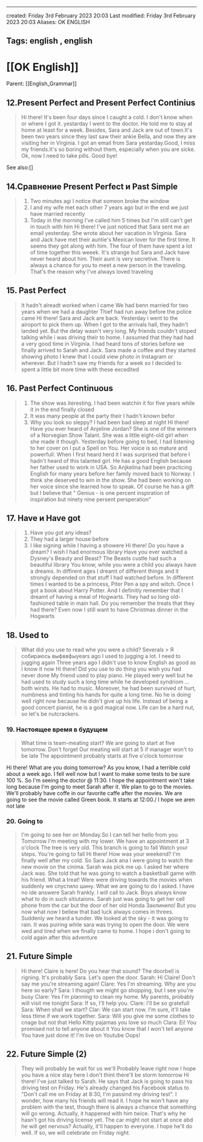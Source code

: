 

---
created: Friday 3rd February 2023 20:03
Last modified: Friday 3rd February 2023 20:03
Aliases: OK ENGLISH

Tags: english ,  english
---

# [[OK English]]

Parent: [[English_Grammar]]

## 12.Present Perfect and Present Perfect Continius

>Hi there!
>It's been four days since I caught a cold. I don't know when or where I got it. yestarday I went to the doctor. He told me to stay at home at least for a week. Besides, Sara and Jack are out of town.It's been two years since they last saw their ankie Bella, and now they are visiting her in Virginia. I got an email from Sara yestarday.Good, I miss my friends.It's so boring without them, especially when you are sicke. Ok, now I need to take pills. Good bye!

See also:[]

## 14.Сравнение Present Perfect и Past Simple

>1. Two minutes agi I notice that someon broke the window
>2. I and my wife met each other 7 years ago but in the end we just have married recently
>3. Today in the morning I've called him 5 times but I'm still can't get in touch with him
>Hi there! I've just noticed that Sara sent me an email yesterday. She wrote about her vacation in Virginia. Sara and Jack have met their auntie's Mexican lover for the first time. It seems they got along with him. The four of them have spent a lot of time together this weeek. It's strange but Sara and Jack have never heard about him. Their aunt is very secretive.
>There is always a chance for you to meet a new person in the traveling. That's the reason why I've always loved traveling

## 15. Past Perfect

>It hadn't alreadt worked when I came
>We had benn married for two years when we had a daughter
>Thief had run away before the police came
>Hi there! Sara and Jack are back. Yesterday i went to the airoport to pick them up.
>When I got to the arrivals hall, they hadn't landed yet. But the delay wasn't  very long.
>My friends couldn't stoped talking while i was driving their to home. I assumed that they had had a very good time in Virginia. I had heard tons of stories before we finally arrived to Sarah and Jack. Sara made a coffee and they started showing photo
>I knew that I could view photo in Instagram or wherever. But I hadn't saw my friends for a week so I decided to spent a little bit more time with these excedited  

## 16. Past Perfect Continuous

>1. The show was iteresting. I had been watchin it for five years while it in the end finally closed
>2. It was many people at the party their I hadn't known befor
>3. Why you look so sleppy? I had been bad sleep at night
>Hi there! Have you ever heard of Anjeline Jordan? She is one of the winners of a Norvegian Show Talant. She was a little eight-old girl when she made it though. Yesterday before going to bed, I had listening to her cover on I put a Spell on You. Her voice is so mature and powerfull. When I first heard herd it I was surprised that before I hadn't heard of this talanted girl. He has a good English because her father used to work in USA. So Anjkelina had been practicing English for many years before her family moved back to Norway. I think she deserved to win in the show. She had been working on her voice since she learned how to speak. Of course he has a gift but I believe that " Genius - is one percent inspiration of inspiration but ninety nine persent  persperation"

## 17. Have и Have got
> 1. Have you got any ideas?
> 2. They had a larger house before
> 3. I like signing while I having a showere
> Hi there! Do you have a dream?
  I wish I had enormous library
> Have you ever watched a Dysney's  Beauty and Beast? The Beasts custle had such a beautiful library
> You know, while you were a child you always have a dreams. In diffirent ages I dreamt of different things and it strongly depended on that stuff I had watched before. In different times I wanted to be a princess, Piter Pen a spy and witch.
> Once I got a book about Harry Potter. And I definitly remember that I dreamt of having a meal of Hogwarts. They had so long old-fashioned table in main hall. Do you remember the treats that they had there? Even now I still want to have Christmas dinner in the Hogwarts

## 18. Used to
>What did you use to read whe you were a child?
>Severals > Я собираюсь выфввфыyears ago I used to jugging a lot. I need to jugging again
>Three years ago I didn't use to know English as good as I know it now
>Hi there! Did you use to do thing you wish you had never done
>My friend used to play piano. He played wery well but he had used to study such a long time while he developed syndriom ... both wirsts. He had to music. Moreover, he had been survived of hurt, numbness and tinting his hands for quite a long time. No he is doing well right now because he didn't give up his life. Instead of being a good concert pianist, he is a god magical now. 
>Life can be a hard nut, so let's be nutcrackers.

### 19. Настоящее время в будущем

>What time is team-meating start?
>We are going to start at five tomorrow. Don't forget
>Our meating will start at 5 if manager won't to be late
>The appointment probably starts at five o'clock tomorrow
>
Hi there! What are you doing tomorrow?
As you know, I had a terrible cold about a week ago. I fell well now but I want to make some tests to be sure 100 %. So I'm seeing the doctor @ 11:30. I hope the appointment won't take long because I'm going to meet Sarah after it. We plan to go to the movies. We'll probably have coffe in our favorite caffe after the movies. We are going to see the movie called Green book. It starts at 12:00./ I hope we aren not late

### 20. Going to
> I'm going to see her on Monday.So I can tell her hello from you
> Tomorrow I'm meeting with my lower. We have an appointment at 3 o'clock
> The tree is very old. This branch is going to fall
> Watch your steps. You're going to fall
> Hi there! How was your weekend?
> I'm finally well after my cold. So Sara Jack ana I were going to watch the new movie on the cinima. Sarah was pick me up. I asked her where Jack was. She told that he was going to watch a basketball game with his friend. What a treat!
> Were were driving towards the movies when suddenly  we спустило шину. What we are going to do I asked.
> I have no ide answere Sarah frankly. I will call to Jack. Boys always know what to do in such sitiutaions.
> Sarah just was going to get her cell phone from the car but the door of her old Honda Заклинило!
> But you now what now I beliew that bad luck always comes in threes. Suddenly we heard a tunder. We looked at the sky - it was going to rain. It was puiring while sara was trying to open the door. We were wed and tired when we finally came to home. I hope i don't going to cold again after this adventure

## 21. Future Simple
>Hi there! Claire is here! Do you hear that sound? The doorbell is rigning. It's probably Sara. Let's open the door.
>Sarah: Hi Claire! Don't say me you're streaming again!
>Clare: Yes I'm streaming. Why are you here so early?
>Sara: I thougth we might go shopping, but I see you're busy
>Clare: Yes I'm planning to clean my home. My parents, probably will visit me tonight
>Sara: If so, I'll help you. 
>Clare: I'll be so gratefull
>Sara: When shall we start?
>Clar: We can start now. I'm sure, it'll take less ttime if we work together.
>Sara: Will you give me some clothes to cnage but not that Hello Kitty pajamas you love so much
>Clara: Ei! You promised not to tell anyone about it
>You know that I won't tell anyone
>You have just done it! I'm live on Youtube
>Oops!

## 22. Future Simple (2)
>They will probably  be wait for us
>we'll Probably  leave right now
>I hope you have a nice stay here
>I don't thint there'll be storm tomorrow 
>Hi there! I've just talked to Sarah. He says that Jack is going to pass his driving test on Friday. He's already changed his Facebook status to "Don't call me on Friday at 8:30, I'm passind my driving test". I wonder, how many his friends will read it.
>I hope he won't have any problem with the test, though there is always a chance that something will go wrong. Actually, it happened with him twice. That's why he hasn't got his driving license yet. The car might not start at once abd he will get nervous? Actually, it'll happen to everyone. I hope he'll do well. If so, we will celebrate on Friday night. 


